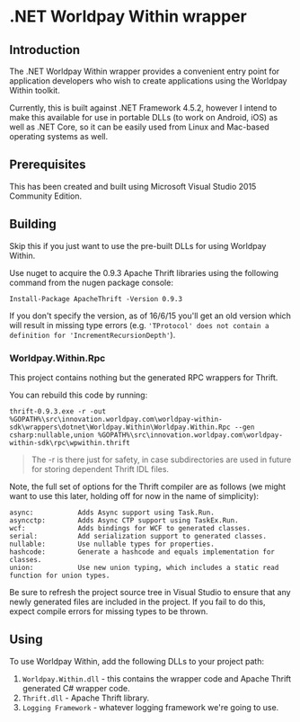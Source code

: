 # .NET Worldpay Within wrapper

## Introduction
The .NET Worldpay Within wrapper provides a convenient entry point for application developers who wish to create applications using the Worldpay Within toolkit.

Currently, this is built against .NET Framework 4.5.2, however I intend to make this available for use in portable DLLs (to work on Android, iOS) as well as .NET Core, so it can be easily used from Linux and Mac-based operating systems as well.

## Prerequisites

This has been created and built using Microsoft Visual Studio 2015 Community Edition.

## Building

Skip this if you just want to use the pre-built DLLs for using Worldpay Within.

Use nuget to acquire the 0.9.3 Apache Thrift libraries using the following command from the nugen package console:

```Install-Package ApacheThrift -Version 0.9.3```

If you don't specify the version, as of 16/6/15 you'll get an old version which will result in missing type errors (e.g. ```'TProtocol' does not contain a definition for 'IncrementRecursionDepth'```).

### Worldpay.Within.Rpc

This project contains nothing but the generated RPC wrappers for Thrift.

You can rebuild this code by running:

```thrift-0.9.3.exe -r -out %GOPATH%\src\innovation.worldpay.com\worldpay-within-sdk\wrappers\dotnet\Worldpay.Within\Worldpay.Within.Rpc --gen csharp:nullable,union %GOPATH%\src\innovation.worldpay.com\worldpay-within-sdk\rpc\wpwithin.thrift```

> The -r is there just for safety, in case subdirectories are used in future for storing dependent Thrift IDL files.

Note, the full set of options for the Thrift compiler are as follows (we might want to use this later, holding off for now in the name of simplicity):

    async:           Adds Async support using Task.Run.
    asyncctp:        Adds Async CTP support using TaskEx.Run.
    wcf:             Adds bindings for WCF to generated classes.
    serial:          Add serialization support to generated classes.
    nullable:        Use nullable types for properties.
    hashcode:        Generate a hashcode and equals implementation for classes.
    union:           Use new union typing, which includes a static read function for union types.

Be sure to refresh the project source tree in Visual Studio to ensure that any newly generated files are included in the project.  If you fail to do this, expect compile errors for missing types to be thrown.

## Using

To use Worldpay Within, add the following DLLs to your project path:

1. ```Worldpay.Within.dll``` - this contains the wrapper code and Apache Thrift generated C# wrapper code. 
1. ```Thrift.dll``` - Apache Thrift library. 
1. ```Logging Framework``` - whatever logging framework we're going to use.



  